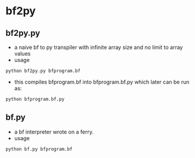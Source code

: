 # bf2py

## bf2py.py
- a naive bf to py transpiler with infinite array size and no limit to array values
- usage
```
python bf2py.py bfprogram.bf
```
- this compiles bfprogram.bf into bfprogram.bf.py which later can be run as:
```
python bfprogram.bf.py
```

## bf.py
- a bf interpreter wrote on a ferry.
- usage
```
python bf.py bfprogram.bf
```
